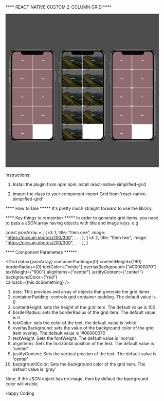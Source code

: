 **** REACT NATIVE CUSTOM 2-COLUMN GRID ****

![alt text](https://github.com/eipic/react-native-simplified-grid/blob/master/sample.jpg)


Instructions:
1. Install the plugin from npm
   npm install react-native-simplified-grid

2. import the class to your component
   import Grid from 'react-native-simplified-grid'

**** How to Use *****
It's pretty much straight forward to use the library.

<Grid/>

**** Key things to remember *****
In order to generate grid items, you need to pass a JSON array having objects with title and image keys.
e.g 

const jsonArray = [
    {
        id: 1,
        title: "Item one",
        image: "https://picsum.photos/200/300",
        .
        .
        .
    },
    {
        id: 2,
        title: "Item two",
        image: "https://picsum.photos/200/300",
        .
        .
        .
    },
]

<Grid data={jsonArray}/>

**** Component Parameters ******

<Grid 
   data={jsonArray} 
   containerPadding={0} 
   contentHeight={180} 
   borderRadius={0} 
   textColor={"white"}
   overlayBackground={"#00000070"}
   textWeight={"900"}
   alignItems={"center"}
   justifyContent={"center"}
   backgroundColor={"red"}  
   callback={this.doSomething} 
/>
    

1. data: This provides and array of objects that generate the grid items
2. containerPadding: controls grid container padding. The default value is 0
3. contentHeight: sets the height of the grid item. The default value is 100
4. borderRadius: sets the borderRadius of the grid item. The default value is 0
5. textColor: sets the color of the text. the default value is 'white'
6. overlayBackground: sets the value of the background color of the grid item overlay. The default value is '#00000070'
7. textWeight: Sets the fontWeight. The default value is 'normal'
8. alignItems: Sets the horizontal position of the text. The default value is 'center'
9. justifyContent: Sets the vertical position of the text. The default value is 'center'
10. backgroundColor: Sets the background color of the grid item. The default value is 'gray'

Note:
If the JSON object has no image, then by default the background color will visible.

Happy Coding
 
